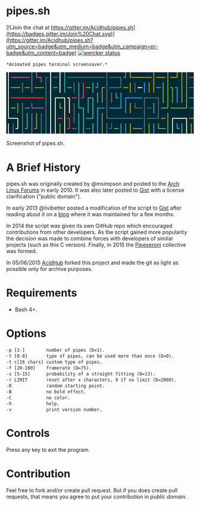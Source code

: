 pipes.sh
========

[![Join the chat at https://gitter.im/Acidhub/pipes.sh](https://badges.gitter.im/Join%20Chat.svg)](https://gitter.im/Acidhub/pipes.sh?utm_source=badge&utm_medium=badge&utm_campaign=pr-badge&utm_content=badge)
[![wercker status](https://app.wercker.com/status/fd916a2e97a1ec904b399474cb1ebf80/s "wercker status")](https://app.wercker.com/project/bykey/fd916a2e97a1ec904b399474cb1ebf80)

    *Animated pipes terminal screensaver.*
![](https://raw.githubusercontent.com/Acidhub/pipes.sh/master/pipes.png)

   Screenshot of pipes.sh.

A Brief History
===============
pipes.sh was originally created by @msimpson and posted to the [Arch Linux Forums](https://bbs.archlinux.org/viewtopic.php?pid=728932#p728932) in early 2010. 
It was also later posted to [Gist](https://gist.github.com/msimpson/1096939) with a license clarification ("public domain").

In early 2013 @livibetter posted a modification of the script to [Gist](https://gist.github.com/livibetter/4689307) after reading about it on a [blog](http://inconsolation.wordpress.com/2013/02/01/pipes-sh-a-little-bit-of-fun/) where it was maintained for a few months.

In 2014 the script was given its own GitHub repo which encouraged contributions from other developers. As the script gained more popularity the decision was made to combine forces with developers of similar projects (such as this C version). 
Finally, in 2015 the [Pipeseroni](https://github.com/pipeseroni) collective was formed.

In 05/06/2015 [AcidHub](mailto:contact@acidhub.click) forked this project and made the git as light as possible only for archive purposes.

Requirements
============
* Bash 4+.

Options
=======

    -p [1-]        number of pipes (D=1).
    -t [0-8]       type of pipes, can be used more than once (D=0).
    -t c[16 chars] custom type of pipes.
    -f [20-100]    framerate (D=75).
    -s [5-15]      probability of a straight fitting (D=13).
    -r LIMIT       reset after x characters, 0 if no limit (D=2000).
    -R             random starting point.
    -B             no bold effect.
    -C             no color.
    -h             help.
    -v             print version number.

Controls
========
Press any key to exit the program.

Contribution
============
Feel free to fork and/or create pull request. But if you does create pull requests, that means you agree to put your contribution in *public domain*.
